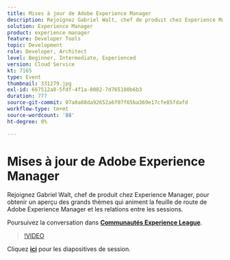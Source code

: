 ```yaml
---
title: Mises à jour de Adobe Experience Manager
description: Rejoignez Gabriel Walt, chef de produit chez Experience Manager, pour obtenir un aperçu des grands thèmes qui animent la feuille de route de Adobe Experience Manager et les relations entre les sessions. Cette session a été diffusée dans le cadre d’un événement de contenu Adobe Developers Live.
solution: Experience Manager
product: experience manager
feature: Developer Tools
topic: Development
role: Developer, Architect
level: Beginner, Intermediate, Experienced
version: Cloud Service
kt: 7165
type: Event
thumbnail: 331279.jpg
exl-id: 667512a8-5fdf-4f1a-8082-7d765100b6b3
duration: 777
source-git-commit: 07a0a88da92652a6f07f65ba369e17cfe85fdafd
workflow-type: tm+mt
source-wordcount: '88'
ht-degree: 0%

---
```


# Mises à jour de Adobe Experience Manager

Rejoignez Gabriel Walt, chef de produit chez Experience Manager, pour obtenir un aperçu des grands thèmes qui animent la feuille de route de Adobe Experience Manager et les relations entre les sessions.

Poursuivez la conversation dans **[Communautés Experience League](https://adobe.ly/36Yd3v6)**.

>[!VIDEO](https://video.tv.adobe.com/v/331279/?quality=12&learn=on&hidetitle=true)

Cliquez **[ici](/help/adobe-developers-live/assets/experience-manager-updates.pdf)** pour les diapositives de session.
